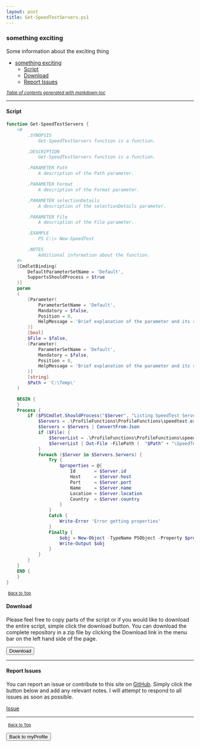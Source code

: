 ```yaml
---
layout: post
title: Get-SpeedTestServers.ps1
---
```


### something exciting

Some information about the exciting thing

- [something exciting](#something-exciting)
  - [Script](#script)
  - [Download](#download)
  - [Report Issues](#report-issues)

<small><i><a href='http://ecotrust-canada.github.io/markdown-toc/'>Table of contents generated with markdown-toc</a></i></small>

---

#### Script

```powershell
function Get-SpeedTestServers {
    <#
		.SYNOPSIS
			Get-SpeedTestServers function is a function.

		.DESCRIPTION
			Get-SpeedTestServers function is a function.

		.PARAMETER Path
			A description of the Path parameter.

		.PARAMETER Format
			A description of the Format parameter.

		.PARAMETER selectionDetails
			A description of the selectionDetails parameter.

		.PARAMETER File
			A description of the File parameter.

		.EXAMPLE
			PS C:\> New-SpeedTest

		.NOTES
			Additional information about the function.
	#>
    [CmdletBinding(
        DefaultParameterSetName = 'Default',
        SupportsShouldProcess = $true
    )]
    param
    (
        [Parameter(
            ParameterSetName = 'Default',
            Mandatory = $false,
            Position = 0,
            HelpMessage = 'Brief explanation of the parameter and its requirements/function'
        )]
        [bool]
        $File = $false,
        [Parameter(
            ParameterSetName = 'Default',
            Mandatory = $false,
            Position = 0,
            HelpMessage = 'Brief explanation of the parameter and its requirements/function'
        )]
        [string]
        $Path = 'C:\Temp\'
    )

    BEGIN {
    }
    Process {
        if ($PSCmdlet.ShouldProcess("$Server", "Listing SpeedTest Server...")) {
            $Servers = .\ProfileFunctions\ProfileFunctions\speedtest.exe --servers --format json-pretty
            $Servers = $Servers | ConvertFrom-Json
            if ($File) {
                $ServerList = .\ProfileFunctions\ProfileFunctions\speedtest.exe --servers --format json-pretty
                $ServerList | Out-File -FilePath (  "$Path" + "\SpeedTestServers-" + [datetime]::Now.ToString("dd-MM-yyyy-HH-mm-ss") + ".json") -Encoding utf8 -Force
            }
            foreach ($Server in $Servers.Servers) {
                Try {
                    $properties = @{
                        Id       = $Server.id
                        Host     = $Server.host
                        Port     = $Server.port
                        Name     = $Server.name
                        Location = $Server.location
                        Country  = $Server.country
                    }
                }
                Catch {
                    Write-Error 'Error getting properties'
                }
                Finally {
                    $obj = New-Object -TypeName PSObject -Property $properties
                    Write-Output $obj
                }
            }
        }
    }
    END {
    }
}
```

<span style="font-size:11px;"><a href="#"><i class="fas fa-caret-up" aria-hidden="true" style="color: white; margin-right:5px;"></i>Back to Top</a></span>

#### Download

Please feel free to copy parts of the script or if you would like to download the entire script, simple click the download button. You can download the complete repository in a zip file by clicking the Download link in the menu bar on the left hand side of the page.

<button class="btn" type="submit" onclick="window.open('http://agamar.domain.leigh-services.com:4000/powershell/functions/myProfile/Get-SpeedTestServers.ps1')">
    <i class="fa fa-cloud-download-alt">
    </i>
        Download
</button>

---

#### Report Issues

You can report an issue or contribute to this site on <a href="https://github.com/BanterBoy/scripts-blog/issues">GitHub</a>. Simply click the button below and add any relevant notes. I will attempt to respond to all issues as soon as possible.

<!-- Place this tag where you want the button to render. -->

<a class="github-button" href="https://github.com/BanterBoy/scripts-blog/issues/new?title=Get-SpeedTestServers.ps1&body=There is a problem with this function. Please find details below." data-show-count="true" aria-label="Issue BanterBoy/scripts-blog on GitHub">Issue</a>

---

<span style="font-size:11px;"><a href="#"><i class="fas fa-caret-up" aria-hidden="true" style="color: white; margin-right:5px;"></i>Back to Top</a></span>

<a href="/menu/_pages/myProfile.html">
    <button class="btn">
        <i class='fas fa-reply'>
        </i>
            Back to myProfile
    </button>
</a>

[1]: http://ecotrust-canada.github.io/markdown-toc
[2]: https://github.com/googlearchive/code-prettify
